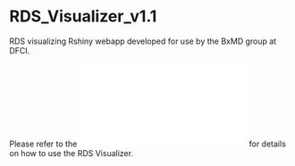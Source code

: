 # RDS_Visualizer_v1.1
RDS visualizing Rshiny webapp developed for use by the BxMD group at DFCI.

Please refer to the ![Operating Manual](./docs/RDS_Visualizer_user_guide.pdf) for details on how to use the RDS Visualizer.


